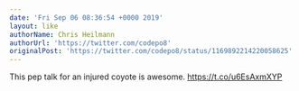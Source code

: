 ```yaml
---
date: 'Fri Sep 06 08:36:54 +0000 2019'
layout: like
authorName: Chris Heilmann
authorUrl: 'https://twitter.com/codepo8'
originalPost: 'https://twitter.com/codepo8/status/1169892214220058625'
---
```

This pep talk for an injured coyote is awesome. 
https://t.co/u6EsAxmXYP